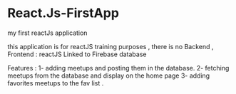# React.Js-FirstApp
my first reactJs application

this application is for reactJS training purposes , there is no Backend ,
Frontend : reactJS 
Linked to Firebase database 


Features : 
 1- adding meetups and posting them in the database.
 2- fetching meetups from the database and display on the home page
 3- adding favorites meetups to the fav list .
